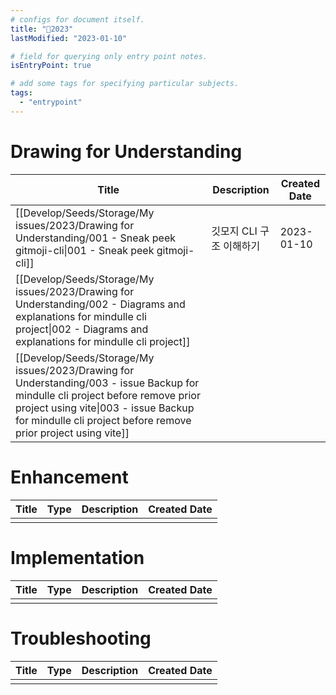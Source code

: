 ```yaml
---
# configs for document itself.
title: "🎉2023"
lastModified: "2023-01-10"

# field for querying only entry point notes.
isEntryPoint: true

# add some tags for specifying particular subjects.
tags:
  - "entrypoint"
---
```

# Drawing for Understanding
| Title                                                                                                                                                                                 | Description              | Created Date |
| ------------------------------------------------------------------------------------------------------------------------------------------------------------------------------------- | ------------------------ | ------------ |
| [[Develop/Seeds/Storage/My issues/2023/Drawing for Understanding/001 - Sneak peek gitmoji-cli\|001 - Sneak peek gitmoji-cli]]                                                         | 깃모지 CLI 구조 이해하기 | 2023-01-10   |
| [[Develop/Seeds/Storage/My issues/2023/Drawing for Understanding/002 - Diagrams and explanations for mindulle cli project\|002 - Diagrams and explanations for mindulle cli project]] |                          |              |
| [[Develop/Seeds/Storage/My issues/2023/Drawing for Understanding/003 - issue Backup for mindulle cli project before remove prior project using vite\|003 - issue Backup for mindulle cli project before remove prior project using vite]]                                                                                                                                                                                      |                          |              |


# Enhancement
| Title | Type | Description | Created Date |
| ----- | ---- | ----------- | ------------ |
|       |      |             |              |


# Implementation
| Title | Type | Description | Created Date |
| ----- | ---- | ----------- | ------------- |
|       |      |             |               |


# Troubleshooting
| Title | Type | Description | Created Date |
| ----- | ---- | ----------- | ------------ |
|       |      |             |              |
